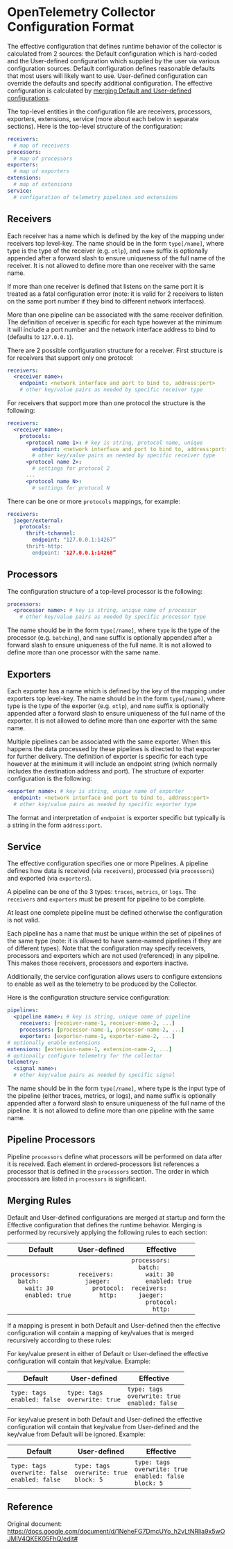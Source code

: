 # OpenTelemetry Collector Configuration Format

The effective configuration that defines runtime behavior of the collector is calculated from 2 sources: the Default configuration which is hard-coded and the User-defined configuration which supplied by the user via various configuration sources. Default configuration defines reasonable defaults that most users will likely want to use. User-defined configuration can override the defaults and specify additional configuration. The effective configuration is calculated by [merging Default and User-defined configurations](#merging-rules).

The top-level entities in the configuration file are receivers, processors, exporters, extensions, service (more about each below in separate sections). Here is the top-level structure of the configuration:

```yaml
receivers:
  # map of receivers
processors:
  # map of processors
exporters:
  # map of exporters
extensions:
  # map of extensions
service:
  # configuration of telemetry pipelines and extensions
```

## Receivers

Each receiver has a name which is defined by the key of the mapping under receivers top level-key. The name should be in the form `type[/name]`, where type is the type of the receiver (e.g. `otlp`), and `name` suffix is optionally appended after a forward slash to ensure uniqueness of the full name of the receiver. It is not allowed to define more than one receiver with the same name.

If more than one receiver is defined that listens on the same port it is treated as a fatal configuration error (note: it is valid for 2 receivers to listen on the same port number if they bind to different network interfaces).

More than one pipeline can be associated with the same receiver definition. The definition of receiver is specific for each type however at the minimum it will include a port number and the network interface address to bind to (defaults to `127.0.0.1`).

There are 2 possible configuration structure for a receiver. First structure is for receivers that support only one protocol:

```yaml
receivers:
  <receiver name>:
    endpoint: <network interface and port to bind to, address:port>
    # other key/value pairs as needed by specific receiver type
```

For receivers that support more than one protocol the structure is the following:

```yaml
receivers:
  <receiver name>:
    protocols:
      <protocol name 1>: # key is string, protocol name, unique
        endpoint: <network interface and port to bind to, address:port>
        # other key/value pairs as needed by specific receiver type
      <protocol name 2>:
        # settings for protocol 2
      ...
      <protocol name N>:
        # settings for protocol N
```

There can be one or more `protocols` mappings, for example:

```yaml
receivers:
  jaeger/external:
    protocols:
      thrift-tchannel:
        endpoint: "127.0.0.1:14267”
      thrift-http:
        endpoint: "127.0.0.1:14268”
```

## Processors

The configuration structure of a top-level processor is the following:

```yaml
processors:
  <processor name>: # key is string, unique name of processor
    # other key/value pairs as needed by specific processor type
```

The name should be in the form `type[/name]`, where `type` is the type of the processor (e.g. `batching`), and `name` suffix is optionally appended after a forward slash to ensure uniqueness of the full name. It is not allowed to define more than one processor with the same name.

## Exporters

Each exporter has a name which is defined by the key of the mapping under exporters top level-key. The name should be in the form `type[/name]`, where type is the type of the exporter (e.g. `otlp`), and `name` suffix is optionally appended after a forward slash to ensure uniqueness of the full name of the exporter. It is not allowed to define more than one exporter with the same name.

Multiple pipelines can be associated with the same exporter. When this happens the data processed by these pipelines is directed to that exporter for further delivery.
The definition of exporter is specific for each type however at the minimum it will include an endpoint string (which normally includes the destination address and port).
The structure of exporter configuration is the following:

```yaml
<exporter name>: # key is string, unique name of exporter
  endpoint: <network interface and port to bind to, address:port>
  # other key/value pairs as needed by specific exporter type
```

The format and interpretation of `endpoint` is exporter specific but typically is a string in the form `address:port`.

## Service

The effective configuration specifies one or more Pipelines. A pipeline defines how data is received (via `receivers`), processed (via `processors`) and exported (via `exporters`).

A pipeline can be one of the 3 types: `traces`, `metrics`, or `logs`. The `receivers` and `exporters` must be present for pipeline to be complete.

At least one complete pipeline must be defined otherwise the configuration is not valid.

Each pipeline has a name that must be unique within the set of pipelines of the same type (note: it is allowed to have same-named pipelines if they are of different types).
Note that the configuration may specify receivers, processors and exporters which are not used (referenced) in any pipeline. This makes those receivers, processors and exporters inactive.

Additionally, the service configuration allows users to configure extensions to enable as well as the telemetry to be produced by the Collector.

Here is the configuration structure service configuration:

```yaml
pipelines:  
  <pipeline name>: # key is string, unique name of pipeline
    receivers: [receiver-name-1, receiver-name-2, ...]
    processors: [processor-name-1, processor-name-2, ...]
    exporters: [exporter-name-1, exporter-name-2, ...]
# optionally enable extensions
extensions: [extension-name-1, extension-name-2, ...]
# optionally configure telemetry for the collector
telemetry:
  <signal name>:
  # other key/value pairs as needed by specific signal
```

The name should be in the form `type[/name]`, where type is the input type of the pipeline (either traces, metrics, or logs), and name suffix is optionally appended after a forward slash to ensure uniqueness of the full name of the pipeline. It is not allowed to define more than one pipeline with the same name.

## Pipeline Processors

Pipeline `processors` define what processors will be performed on data after it is received. Each element in ordered-processors list references a processor that is defined in the `processors` section. The order in which processors are listed in `processors` is significant.

## Merging Rules

Default and User-defined configurations are merged at startup and form the Effective configuration that defines the runtime behavior. Merging is performed by recursively applying the following rules to each section:

| Default | User-defined | Effective |
| --| --| -- |
| `processors:`<br/>`  batch:`<br/>`    wait: 30`<br/>`    enabled: true` | `receivers:`<br/>`  jaeger:`<br/>`    protocol:`<br/>`      http:` | `processors:`<br/>`  batch:`<br/>`    wait: 30`<br/>`    enabled: true`<br/>`receivers:`<br/>`  jaeger:`<br/>`    protocol:`<br/>`      http:`<br/> |

If a mapping is present in both Default and User-defined then the effective configuration will contain a mapping of key/values that is merged recursively according to these rules:

For key/value present in either of Default or User-defined the effective configuration will contain that key/value. Example:

| Default | User-defined | Effective |
| --| --| -- |
| `type: tags` <br/> `enabled: false`| `type: tags` <br/> `overwrite: true` | `type: tags` <br/> `overwrite: true` <br/> `enabled: false`|

For key/value present in both Default and User-defined the effective configuration will contain that key/value from User-defined and the key/value from Default will be ignored. Example:

| Default | User-defined | Effective |
| --| --| -- |
| `type: tags` <br/> `overwrite: false` <br/> `enabled: false`| `type: tags` <br/> `overwrite: true` <br/> `block: 5` | `type: tags` <br/> `overwrite: true` <br/> `enabled: false`<br/> `block: 5`|

## Reference

Original document: https://docs.google.com/document/d/1NeheFG7DmcUYo_h2vLtNRlia9x5wOJMlV4QKEK05FhQ/edit#
